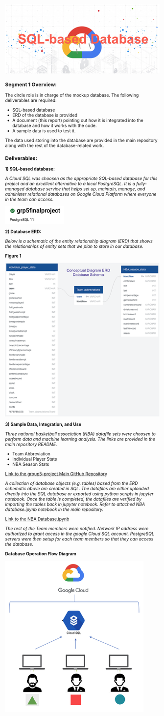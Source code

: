 ![](./Pictures/pic1.png)

### Segment 1 Overview:

The circle role is in charge of the mockup database. The following deliverables are required:

- SQL-based database
- ERD of the database is provided
- A document (this report) pointing out how it is integrated into the database and how it works with the code.
- A sample data is used to test it. 

The data used storing into the database are provided in the main repository along with the rest of the database-related work.

### Deliverables:

**1) SQL-based database:** 

*A Cloud SQL was choosen as the appropriate SQL-based database for this project and an excellent alternative to a local PostgreSQL. It is a fully-managed database service that helps set up, maintain, manage, and administer relational databases on Google Cloud Platform where everyone in the team can access.* 

![](./Pictures/pic3.png)

**2) Database ERD:**

*Below is a schematic of the entity relationship diagram (ERD) that shows the relationships of entity sets that we plan to store in our database.*

**Figure 1**

![](./Pictures/pic2.png)

**3) Sample Data, Integration, and Use** 

*Three national basketball association (NBA) datafile sets were choosen to perform data and machine learning analysis. The links are provided in the main repository README.*

- Team Abbreviation
- Individual Player Stats
- NBA Season Stats

[Link to the group5-project Main GitHub Repository](https://github.com/JmSambajon/group5-project)

*A collection of database objects (e.g. tables) based from the ERD schematic above are created in SQL. The datafiles are either uploaded directly into the SQL database or exported using python scripts in jupyter notebook. Once the table is completed, the datafiles are verified by importing the tables back in jupyter notebook. Refer to attached NBA database.ipynb notebook in the main repository.* 

[Link to the NBA Database.ipynb](https://github.com/JmSambajon/group5-project/blob/main/NBA%20Database.ipynb)

*The rest of the Team members were notified. Network IP address were authorized to grant access in the google Cloud SQL account. PostgreSQL servers were then setup for each team members so that they can access the database.* 

**Database Operation Flow Diagram**

![](./Pictures/pic4.png)



